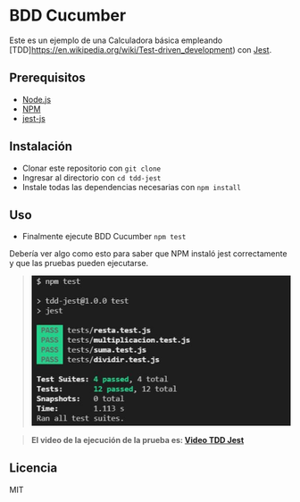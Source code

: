 # BDD Cucumber
Este es un ejemplo de una Calculadora básica empleando [TDD]https://en.wikipedia.org/wiki/Test-driven_development) con [Jest](https://jestjs.io/docs/getting-started).

## Prerequisitos

* [Node.js](http://nodejs.org)
* [NPM](http://npmjs.org)
* [jest-js](https://github.com/facebook/jest)

## Instalación

* Clonar este repositorio con `git clone`
* Ingresar al directorio con `cd tdd-jest`
* Instale todas las dependencias necesarias con `npm install`

## Uso

* Finalmente ejecute BDD Cucumber `npm test`

Debería ver algo como esto para saber que NPM instaló jest correctamente y que las pruebas pueden ejecutarse.

>![image info](./readme-assets/1_test.jpg)

>**El video de la ejecución de la prueba es: [Video TDD Jest](./readme-assets/tdd-jest.pm4)**

## Licencia
MIT
